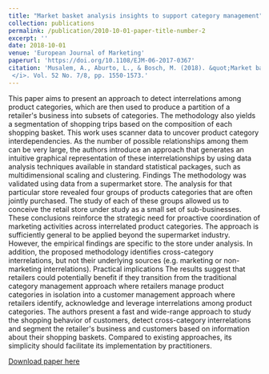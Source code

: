 ```yaml
---
title: "Market basket analysis insights to support category management"
collection: publications
permalink: /publication/2010-10-01-paper-title-number-2
excerpt: ''
date: 2018-10-01
venue: 'European Journal of Marketing'
paperurl: 'https://doi.org/10.1108/EJM-06-2017-0367'
citation: 'Musalem, A., Aburto, L., & Bosch, M. (2018). &quot;Market basket analysis insights to support category management.&quot; <i>European Journal of Marketing
 </i>. Vol. 52 No. 7/8, pp. 1550-1573.'
---
```


This paper aims to present an approach to detect interrelations among product categories, which are then used to produce a partition of a retailer's business into subsets of categories. The methodology also yields a segmentation of shopping trips based on the composition of each shopping basket. This work uses scanner data to uncover product category interdependencies. As the number of possible relationships among them can be very large, the authors introduce an approach that generates an intuitive graphical representation of these interrelationships by using data analysis techniques available in standard statistical packages, such as multidimensional scaling and clustering. Findings The methodology was validated using data from a supermarket store. The analysis for that particular store revealed four groups of products categories that are often jointly purchased. The study of each of these groups allowed us to conceive the retail store under study as a small set of sub-businesses. These conclusions reinforce the strategic need for proactive coordination of marketing activities across interrelated product categories. The approach is sufficiently general to be applied beyond the supermarket industry. However, the empirical findings are specific to the store under analysis. In addition, the proposed methodology identifies cross-category interrelations, but not their underlying sources (e.g. marketing or non-marketing interrelations). Practical implications The results suggest that retailers could potentially benefit if they transition from the traditional category management approach where retailers manage product categories in isolation into a customer management approach where retailers identify, acknowledge and leverage interrelations among product categories. The authors present a fast and wide-range approach to study the shopping behavior of customers, detect cross-category interrelations and segment the retailer's business and customers based on information about their shopping baskets. Compared to existing approaches, its simplicity should facilitate its implementation by practitioners.

[Download paper here](http://repositorio.uchile.cl/bitstream/handle/2250/152625/Market-basket-analysis.pdf)
